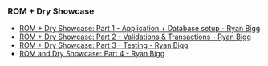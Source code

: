 ### ROM + Dry Showcase

  * [ROM + Dry Showcase: Part 1 - Application + Database setup - Ryan Bigg](https://ryanbigg.com/2020/02/rom-and-dry-showcase-part-1)
  * [ROM + Dry Showcase: Part 2 - Validations & Transactions - Ryan Bigg](https://ryanbigg.com/2020/02/rom-and-dry-showcase-part-2)
  * [ROM + Dry Showcase: Part 3 - Testing - Ryan Bigg](https://ryanbigg.com/2020/02/rom-and-dry-showcase-part-3)
  * [ROM and Dry Showcase: Part 4 - Ryan Bigg](https://ryanbigg.com/2020/02/rom-and-dry-showcase-part-4)
